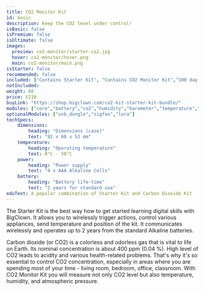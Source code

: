 ```yaml
---
title: CO2 Monitor Kit
id: basic
description: Keep the CO2 level under control!
isBasic: false
isPremium: false
isUltimate: false
images:
  preview: co2-monitor/starter-co2.jpg
  hover: co2-monitor/hover.png
  main: co2-monitor/main.png
isStarter: false
recommended: false
included: ["Contains Starter Kit", "Contains CO2 Monitor Kit","100 day risk-free trial","Free 1-hour webinar","3-year Warranty"]
notIncluded:
weight: 60
price: €210
buyLink: "https://shop.bigclown.com/co2-kit-starter-kit-bundle/"
modules: ["core","battery","co2","humidity","barometer","temperature","cover","enclosures-201"]
optionalModules: ["usb_dongle","sigfox","lora"]
techSpecs:
    dimensions:
        heading: "Dimensions (case)"
        text: "92 x 60 x 53 mm"
    temperature:
        heading: "Operating temperature"
        text: 0°C - 50°C
    power:
        heading: "Power supply"
        text: "4 x AAA Alkaline Cells"
    battery:
        heading: "Battery life-time"
        text: "2 years for standard use"
eduText: A popular combination of Starter Kit and Carbon Dioxide Kit
---
```


The Starter Kit is the best way how to get started learning digital skills with BigClown. It allows you to wirelessly trigger actions, control various appliances, send temperature and position of the kit. It communicates wirelessly and operates up to 2 years from the standard Alkaline batteries.

Carbon dioxide (or CO2) is a colorless and odorless gas that is vital to life on Earth. Its nominal concentration is about 400 ppm (0.04 %). High level of CO2 leads to acidity and various health-related problems. That's why it's so essential to control CO2 concentration, especially in areas where you are spending most of your time - living room, bedroom, office, classroom. With CO2 Monitor Kit you will measure not only CO2 level but also temperature, humidity, and atmospheric pressure.
